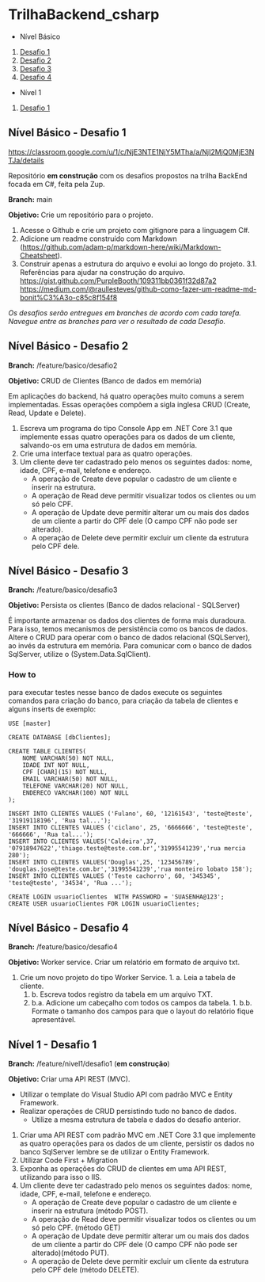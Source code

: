 # TrilhaBackend_csharp
- Nível Básico
1. [Desafio 1](https://github.com/douglasjtds/TrilhaBackend_csharp/tree/feature/nivel1/desafio1#desafio-1)
2. [Desafio 2](https://github.com/douglasjtds/TrilhaBackend_csharp/tree/feature/nivel1/desafio1#desafio-2)
3. [Desafio 3](https://github.com/douglasjtds/TrilhaBackend_csharp/tree/feature/nivel1/desafio1#desafio-3)
4. [Desafio 4](https://github.com/douglasjtds/TrilhaBackend_csharp/tree/feature/nivel1/desafio1#desafio-4)

- Nível 1
1. [Desafio 1](https://github.com/douglasjtds/TrilhaBackend_csharp/tree/feature/nivel1/desafio1#n%C3%ADvel-1---desafio-1)



## Nível Básico - Desafio 1
https://classroom.google.com/u/1/c/NjE3NTE1NjY5MTha/a/NjI2MjQ0MjE3NTJa/details

Repositório __em construção__ com os desafios propostos na trilha BackEnd focada em C#, feita pela Zup.

__Branch:__ main

__Objetivo:__ Crie um repositório para o projeto. 

 1. Acesse o Github e crie um projeto com gitignore para a linguagem C#. 
 2. Adicione um readme construído com Markdown (https://github.com/adam-p/markdown-here/wiki/Markdown-Cheatsheet).
 3. Construir apenas a estrutura do arquivo e evolui ao longo do projeto.
   3.1. Referências para ajudar na construção do arquivo.
			   https://gist.github.com/PurpleBooth/109311bb0361f32d87a2	
			   https://medium.com/@raullesteves/github-como-fazer-um-readme-md-bonit%C3%A3o-c85c8f154f8

<em>Os desafios serão entregues em branches de acordo com cada tarefa. Navegue entre as branches para ver o resultado de cada Desafio.</em>

## Nível Básico - Desafio 2

__Branch:__ /feature/basico/desafio2 

__Objetivo:__ CRUD de Clientes (Banco de dados em memória)

Em aplicações do backend, há quatro operações muito comuns a serem implementadas.
Essas operações compõem a sigla inglesa CRUD (Create, Read, Update e Delete).
 
 1. Escreva um programa do tipo Console App em .NET Core 3.1 que implemente essas quatro operações para os dados de um cliente, salvando-os em uma estrutura de dados em memória.	
 2. Crie uma interface textual para as quatro operações.
 3. Um cliente deve ter cadastrado pelo menos os seguintes dados: nome, idade, CPF, e-mail, telefone e endereço.  
	  - A operação de Create deve popular o cadastro de um cliente e inserir na estrutura. 
	  - A operação de Read   deve permitir visualizar todos os clientes ou um só pelo CPF. 
	  - A operação de Update deve permitir alterar um ou mais dos dados de um cliente a partir do CPF dele (O campo CPF não pode ser alterado).
	  - A operação de Delete deve permitir excluir um cliente da estrutura pelo CPF dele.

## Nível Básico - Desafio 3

__Branch:__ /feature/basico/desafio3

__Objetivo:__ Persista os clientes (Banco de dados relacional - SQLServer)

É importante armazenar os dados dos clientes de forma mais duradoura. Para isso, temos mecanismos de persistência como os bancos de dados.
Altere o CRUD para operar com o banco de dados relacional (SQLServer), ao invés da estrutura em memória. Para comunicar com o banco de dados SqlServer, utilize o (System.Data.SqlClient).

### How to
para executar testes nesse banco de dados execute os seguintes comandos para criação do banco,
para criação da tabela de clientes e alguns inserts de exemplo:

~~~
USE [master]

CREATE DATABASE [dbClientes];

CREATE TABLE CLIENTES(
	NOME VARCHAR(50) NOT NULL,
	IDADE INT NOT NULL,
	CPF [CHAR](15) NOT NULL,
	EMAIL VARCHAR(50) NOT NULL,
	TELEFONE VARCHAR(20) NOT NULL,
	ENDERECO VARCHAR(100) NOT NULL
);

INSERT INTO CLIENTES VALUES ('Fulano', 60, '12161543', 'teste@teste', '31919118196', 'Rua tal...');
INSERT INTO CLIENTES VALUES ('ciclano', 25, '6666666', 'teste@teste', '666666', 'Rua tal...');
INSERT INTO CLIENTES VALUES('Caldeira',37, '07918947622','thiago.teste@teste.com.br','31995541239','rua mercia 280');
INSERT INTO CLIENTES VALUES('Douglas',25, '123456789',   'douglas.jose@teste.com.br','31995541239','rua monteiro lobato 158');
INSERT INTO CLIENTES VALUES ('Teste cachorro', 60, '345345', 'teste@teste', '34534', 'Rua ...');

CREATE LOGIN usuarioClientes  WITH PASSWORD = 'SUASENHA@123';  
CREATE USER usuarioClientes FOR LOGIN usuarioClientes; 

~~~

## Nível Básico - Desafio 4

__Branch:__ /feature/basico/desafio4

__Objetivo:__ Worker service.
Criar um relatório em formato de arquivo txt.
   1. Crie um novo projeto do tipo Worker Service.
     1. a. Leia a tabela de cliente.
	   1. b. Escreva todos registro da tabela em um arquivo TXT.
	     1. b.a. Adicione um cabeçalho com todos os campos da tabela.
		   1. b.b. Formate o tamanho dos campos para que o layout do relatório fique apresentável.


## Nível 1 - Desafio 1
__Branch:__ /feature/nivel1/desafio1 (__em construção__)

__Objetivo:__ Criar uma API REST (MVC).

- Utilizar o template do Visual Studio API com padrão MVC e Entity Framework. 
- Realizar operações de CRUD persistindo tudo no banco de dados.
	- Utilize a mesma estrutura de tabela e dados do desafio anterior.
	
1. Criar uma API REST com padrão MVC em .NET Core 3.1 que implemente as quatro operações para os dados de um cliente, persistir os dados no banco SqlServer lembre se de utilizar o Entity Framework.
2. Utilizar Code First + Migration
3. Exponha as operações do CRUD de clientes em uma API REST, utilizando para isso o IIS.
4. Um cliente deve ter cadastrado pelo menos os seguintes dados: nome, idade, CPF, e-mail, telefone e endereço.
	- A operação de Create deve popular o cadastro de um cliente e inserir na estrutura (método POST).
	- A operação de Read   deve permitir visualizar todos os clientes ou um só pelo CPF. (método GET) 
	- A operação de Update deve permitir alterar um ou mais dos dados de um cliente a partir do CPF dele (O campo CPF não pode ser alterado)(método PUT).
	- A operação de Delete deve permitir excluir um cliente da estrutura pelo CPF dele (método DELETE).